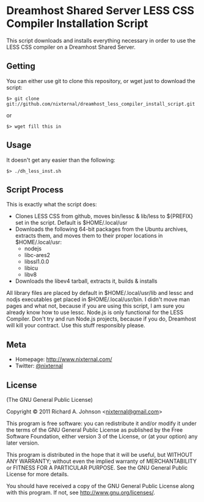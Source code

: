 Dreamhost Shared Server LESS CSS Compiler Installation Script
=============================================================
This script downloads and installs everything necessary in order to use the
LESS CSS compiler on a Dreamhost Shared Server.

Getting
-------
You can either use git to clone this repository, or wget just to download the
script:

    $> git clone git://github.com/nixternal/dreamhost_less_compiler_install_script.git

or

    $> wget fill this in

Usage
-----
It doesn't get any easier than the following:

    $> ./dh_less_inst.sh

Script Process
--------------
This is exactly what the script does:

* Clones LESS CSS from github, moves bin/lessc & lib/less to ${PREFIX} set in
  the script. Default is $HOME/.local/usr
* Downloads the following 64-bit packages from the Ubuntu archives, extracts
  them, and moves them to their proper locations in $HOME/.local/usr:
  * nodejs
  * libc-ares2
  * libssl1.0.0
  * libicu
  * libv8
* Downloads the libev4 tarball, extracts it, builds & installs

All library files are placed by default in $HOME/.local/usr/lib and lessc and
nodjs executables get placed in $HOME/.local/usr/bin. I didn't move man pages
and what not, because if you are using this script, I am sure you already know
how to use lessc. Node.js is only functional for the LESS Compiler. Don't try
and run Node.js projects, because if you do, Dreamhost will kill your contract.
Use this stuff responsibly please.

Meta
----
* Homepage: http://www.nixternal.com/
* Twitter: [@nixternal](http://www.twitter.com/nixternal)

License
-------
(The GNU General Public License)

Copyright &copy; 2011 Richard A. Johnson &lt;nixternal@gmail.com&gt;

This program is free software: you can redistribute it and/or modify
it under the terms of the GNU General Public License as published by
the Free Software Foundation, either version 3 of the License, or
(at your option) any later version.

This program is distributed in the hope that it will be useful,
but WITHOUT ANY WARRANTY; without even the implied warranty of
MERCHANTABILITY or FITNESS FOR A PARTICULAR PURPOSE. See the
GNU General Public License for more details.

You should have received a copy of the GNU General Public License
along with this program.  If not, see <http://www.gnu.org/licenses/>.
